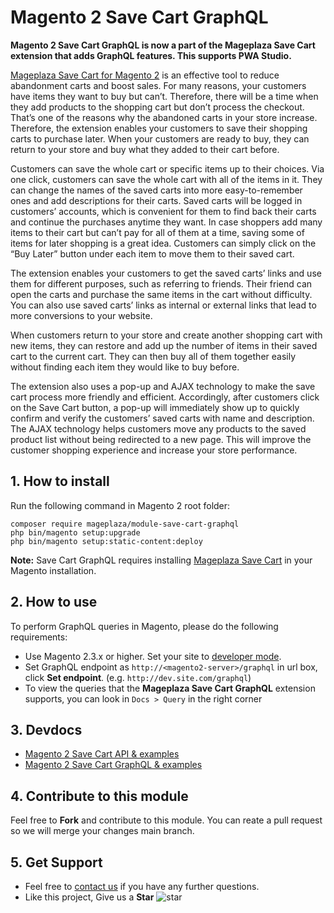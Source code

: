 # Magento 2 Save Cart GraphQL

**Magento 2 Save Cart GraphQL is now a part of the Mageplaza Save Cart extension that adds GraphQL features. This supports PWA Studio.** 

[Mageplaza Save Cart for Magento 2](https://www.mageplaza.com/magento-2-save-cart/) is an effective tool to reduce abandonment carts and boost sales. For many reasons, your customers have items they want to buy but can’t. Therefore, there will be a time when they add products to the shopping cart but don’t process the checkout. That’s one of the reasons why the abandoned carts in your store increase. Therefore, the extension enables your customers to save their shopping carts to purchase later. When your customers are ready to buy, they can return to your store and buy what they added to their cart before. 

Customers can save the whole cart or specific items up to their choices. Via one click, customers can save the whole cart with all of the items in it. They can change the names of the saved carts into more easy-to-remember ones and add descriptions for their carts. Saved carts will be logged in customers’ accounts, which is convenient for them to find back their carts and continue the purchases anytime they want. In case shoppers add many items to their cart but can’t pay for all of them at a time, saving some of items for later shopping is a great idea. Customers can simply click on the “Buy Later” button under each item to move them to their saved cart. 

The extension enables your customers to get the saved carts’ links and use them for different purposes, such as referring to friends. Their friend can open the carts and purchase the same items in the cart without difficulty. You can also use saved carts’ links as internal or external links that lead to more conversions to your website. 

When customers return to your store and create another shopping cart with new items, they can restore and add up the number of items in their saved cart to the current cart. They can then buy all of them together easily without finding each item they would like to buy before. 

The extension also uses a pop-up and AJAX technology to make the save cart process more friendly and efficient. Accordingly, after customers click on the Save Cart button, a pop-up will immediately show up to quickly confirm and verify the customers’ saved carts with name and description. The AJAX technology helps customers move any products to the saved product list without being redirected to a new page. This will improve the customer shopping experience and increase your store performance.


## 1. How to install

Run the following command in Magento 2 root folder:

```
composer require mageplaza/module-save-cart-graphql
php bin/magento setup:upgrade
php bin/magento setup:static-content:deploy
```

**Note:**
Save Cart GraphQL requires installing [Mageplaza Save Cart](https://www.mageplaza.com/magento-2-save-cart/) in your Magento installation.

## 2. How to use

To perform GraphQL queries in Magento, please do the following requirements:

- Use Magento 2.3.x or higher. Set your site to [developer mode](https://www.mageplaza.com/devdocs/enable-disable-developer-mode-magento-2.html).
- Set GraphQL endpoint as `http://<magento2-server>/graphql` in url box, click **Set endpoint**.
  (e.g. `http://dev.site.com/graphql`)
- To view the queries that the **Mageplaza Save Cart GraphQL** extension supports, you can look in `Docs > Query` in the right corner

## 3. Devdocs

- [Magento 2 Save Cart API & examples](https://documenter.getpostman.com/view/10589000/T1DiEfN8?version=latest)
- [Magento 2 Save Cart GraphQL & examples](https://documenter.getpostman.com/view/10589000/TVsuC7mq)


## 4. Contribute to this module

Feel free to **Fork** and contribute to this module. 
You can reate a pull request so we will merge your changes main branch.

## 5. Get Support

- Feel free to [contact us](https://www.mageplaza.com/contact.html) if you have any further questions.
- Like this project, Give us a **Star** ![star](https://i.imgur.com/S8e0ctO.png)
